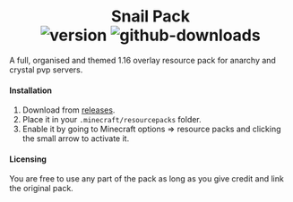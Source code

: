 <h1 align="center">
  Snail Pack<br>
  <img src="https://img.shields.io/github/v/release/seasnail8169/snail-pack" alt="version"/>
  <img src="https://img.shields.io/github/downloads/seasnail8169/snail-pack/total.svg" alt="github-downloads"/>
</h1>

A full, organised and themed 1.16 overlay resource pack for anarchy and crystal pvp servers.

#### Installation
1. Download from [releases](https://github.com/seasnail8169/snail-pack/releases/latest).
2. Place it in your `.minecraft/resourcepacks` folder.
3. Enable it by going to Minecraft options => resource packs and clicking the small arrow to activate it.

#### Licensing
You are free to use any part of the pack as long as you give credit and link the original pack.
